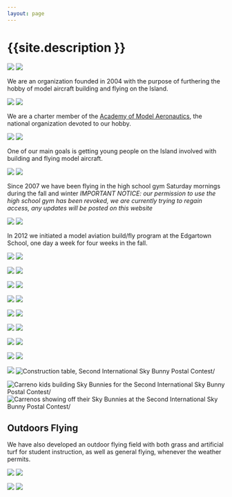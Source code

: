 ```yaml
---
layout: page
---
```


# {{site.description }}

![](/assets/sm_mvmfc_website-245.JPG)
![](/assets/sm_mvmfc_website-038.jpg)

We are an organization founded in 2004 with the purpose of furthering the hobby of model
aircraft building and flying on the Island.

![](/assets/sm_mvmfc_website-218.JPG)
![](/assets/sm_airplanes-003.jpg)

We are a charter member of the [Academy of Model Aeronautics](http://www.modelaircraft.org/),
the national organization devoted to our hobby.

![](/assets/sm_mvmfc_website-041.jpg)
![](/assets/sm_mvmfc_website-254.JPG)

One of our main goals is getting young people on the Island involved
with building and flying model aircraft.

![](/assets/sm_airplanes-010.JPG)
![](/assets/sm_mvmfc_website-022.JPG)

Since 2007 we have been flying in the high school gym Saturday mornings during the fall and winter
*IMPORTANT NOTICE: our permission to use the high school gym has been revoked, we are
currently trying to regain access, any updates will be posted on this website*

![](/assets/sm_mvmfc_website-246.JPG)
![](/assets/sm_airplanes-098.jpg)

In 2012 we initiated a model aviation build/fly program at the
Edgartown School, one day a week for four weeks in the fall.

![](/assets/sm_mvmfc_website-223.JPG)
![](/assets/sm_mvmfc_website-240.JPG)

![](/assets/sm_mvmfc_website-255.JPG)
![](/assets/sm_mvmfc_website-242.JPG)

![](/assets/sm_mvmfc_website-044.jpg)
![](/assets/sm_airplanes-100.JPG)

![](/assets/sm_mvmfc_website-247.JPG)
![](/assets/sm_airplanes-095.JPG)

![](/assets/sm_mvmfc_website-224.JPG)
![](/assets/sm_mvmfc_website-094.JPG)

![](/assets/sm_mvmfc_website-249.JPG)
![](/assets/sm_mvmfc_website-097.JPG)

![](/assets/sm_mvmfc_website-046.jpg)
![](/assets/sm_mvmfc_website-090.JPG)

![](/assets/sm_mvmfc_website-244.JPG)
![](/assets/sm_mvmfc_website-248.JPG)

![](/assets/sm_mvmfc_website-070.JPG)
![Construction table, Second International Sky Bunny Postal Contest/](/assets/sm_construction_table.jpg)

![Carreno kids building Sky Bunnies for the Second International Sky Bunny Postal Contest/](/assets/sm_kids_building.jpg)
![Carrenos showing off their Sky Bunnies at the Second International Sky Bunny Postal Contest/](/assets/sm_bunny_showing_off.jpg)


## Outdoors Flying

We have also developed an outdoor
flying field with both grass and artificial turf for student instruction, as well as
general flying, whenever the weather permits.

![](/assets/sm_airplanes-077.JPG)
![](/assets/sm_airplanes-009.jpg)

![](/assets/sm_airplanes-065.JPG)
![](/assets/sm_miss2.jpg)
